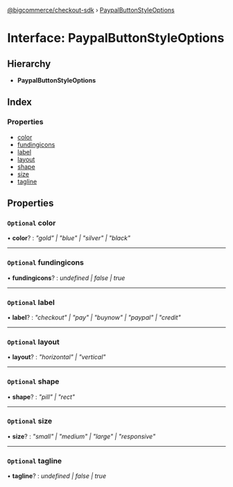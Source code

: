 [@bigcommerce/checkout-sdk](../README.md) › [PaypalButtonStyleOptions](paypalbuttonstyleoptions.md)

# Interface: PaypalButtonStyleOptions

## Hierarchy

* **PaypalButtonStyleOptions**

## Index

### Properties

* [color](paypalbuttonstyleoptions.md#optional-color)
* [fundingicons](paypalbuttonstyleoptions.md#optional-fundingicons)
* [label](paypalbuttonstyleoptions.md#optional-label)
* [layout](paypalbuttonstyleoptions.md#optional-layout)
* [shape](paypalbuttonstyleoptions.md#optional-shape)
* [size](paypalbuttonstyleoptions.md#optional-size)
* [tagline](paypalbuttonstyleoptions.md#optional-tagline)

## Properties

### `Optional` color

• **color**? : *"gold" | "blue" | "silver" | "black"*

___

### `Optional` fundingicons

• **fundingicons**? : *undefined | false | true*

___

### `Optional` label

• **label**? : *"checkout" | "pay" | "buynow" | "paypal" | "credit"*

___

### `Optional` layout

• **layout**? : *"horizontal" | "vertical"*

___

### `Optional` shape

• **shape**? : *"pill" | "rect"*

___

### `Optional` size

• **size**? : *"small" | "medium" | "large" | "responsive"*

___

### `Optional` tagline

• **tagline**? : *undefined | false | true*
